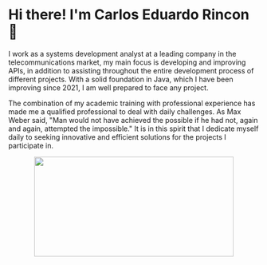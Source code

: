 <h1>Hi there! I'm Carlos Eduardo Rincon 👋</h1> 

<div>
  <p>
    I work as a systems development analyst at a leading company in the telecommunications market, my main focus is developing and improving APIs, in addition to assisting throughout the entire development process of different projects.
    With a solid foundation in Java, which I have been improving since 2021, I am well prepared to face any project.
  </p>
  <p> 
    The combination of my academic training with professional experience has made me a qualified professional to deal with daily challenges.
    As Max Weber said, "Man would not have achieved the possible if he had not, again and again, attempted the impossible." It is in this spirit that I dedicate myself daily to seeking innovative and efficient solutions for the projects I participate in.
  </p>
</div>

<div align="center" style="display: inline_block">
  <a href="https://github.com/carlosEduardoRincon">
    <img width="400px" height="200px" src="https://github-readme-stats.vercel.app/api/top-langs/?username=carlosEduardoRincon&layout=compact&langs_count=7&theme=dark"/>
</div>

##


 


